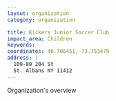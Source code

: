 ```yaml
---
layout: organization
category: organization

title: Kickers Junior Soccer Club
impact_area: Children
keywords: 
coordinates: 40.706451,-73.753479
address: |
  109-89 204 St
  St. Albans NY 11412
---
```

Organization's overview
